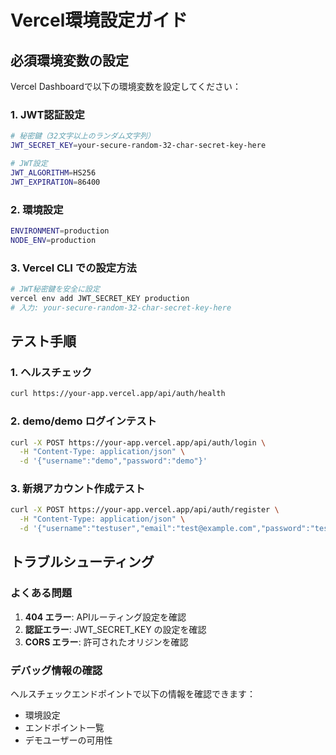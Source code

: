 # Vercel環境設定ガイド

## 必須環境変数の設定

Vercel Dashboardで以下の環境変数を設定してください：

### 1. JWT認証設定
```bash
# 秘密鍵（32文字以上のランダム文字列）
JWT_SECRET_KEY=your-secure-random-32-char-secret-key-here

# JWT設定
JWT_ALGORITHM=HS256
JWT_EXPIRATION=86400
```

### 2. 環境設定
```bash
ENVIRONMENT=production
NODE_ENV=production
```

### 3. Vercel CLI での設定方法
```bash
# JWT秘密鍵を安全に設定
vercel env add JWT_SECRET_KEY production
# 入力: your-secure-random-32-char-secret-key-here
```

## テスト手順

### 1. ヘルスチェック
```bash
curl https://your-app.vercel.app/api/auth/health
```

### 2. demo/demo ログインテスト
```bash
curl -X POST https://your-app.vercel.app/api/auth/login \
  -H "Content-Type: application/json" \
  -d '{"username":"demo","password":"demo"}'
```

### 3. 新規アカウント作成テスト
```bash
curl -X POST https://your-app.vercel.app/api/auth/register \
  -H "Content-Type: application/json" \
  -d '{"username":"testuser","email":"test@example.com","password":"testpass123"}'
```

## トラブルシューティング

### よくある問題
1. **404 エラー**: APIルーティング設定を確認
2. **認証エラー**: JWT_SECRET_KEY の設定を確認
3. **CORS エラー**: 許可されたオリジンを確認

### デバッグ情報の確認
ヘルスチェックエンドポイントで以下の情報を確認できます：
- 環境設定
- エンドポイント一覧
- デモユーザーの可用性